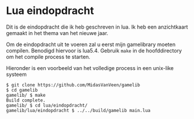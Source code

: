 # Lua eindopdracht

Dit is de eindopdracht die ik heb geschreven in lua. Ik heb een anzichtkaart gemaakt in het thema van het nieuwe jaar.

Om de eindopdracht uit te voeren zal u eerst mijn gamelibrary moeten compilen. Benodigd hiervoor is lua5.4. Gebruik `make` in de hoofddirectory om het compile process te starten.

Hieronder is een voorbeeld van het volledige process in een unix-like systeem
```text
$ git clone https://github.com/MidasVanVeen/gamelib
$ cd gamelib
gamelib/ $ make
Build complete.
gamelib/ $ cd lua/eindopdracht/
gamelib/lua/eindopdracht $ ../../build/gamelib main.lua
```
